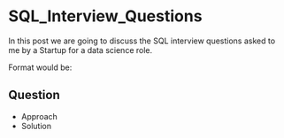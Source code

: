 # SQL_Interview_Questions
In this post we are going to discuss the SQL interview questions asked to me by a Startup for a data science role.

Format would be:
## Question
- Approach
- Solution
